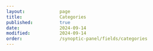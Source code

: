 ```yaml
---
layout:             page
title:              Categories
published:          true
date:               2024-09-14
modified:           2024-09-14
order:              /synoptic-panel/fields/categories
---
```

